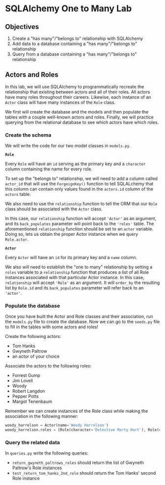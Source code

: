 
# SQLAlchemy One to Many Lab

## Objectives

1.  Create a "has many"/"belongs to" relationship with SQLAlchemy
2.  Add data to a database containing a "has many"/"belongs to" relationship
3.  Query from a database containing a "has many"/"belongs to" relationship

## Actors and Roles

In this lab, we will use SQLAlchemy to programmatically recreate the relationship that existing between actors and all of their roles.  All actors have many roles throughout their careers.  Likewise, each instance of an `Actor` class will have many instances of the `Role` class.

We first will create the database and the models and then populate the tables with a couple well-known actors and roles.  Finally, we will practice querying from the relational database to see which actors have which roles.

### Create the schema

We will write the code for our two model classes in `models.py`.

**`Role`**

Every `Role` will have an `id` serving as the primary key and a `character` column containing the name for every role.  

To set up the "belongs to" relationship, we will need to add a column called `actor_id` that will use the `ForgeignKey()` function to tell SQLALchemy that this column can contain only values found in the `actors.id` column of the `actors` table.

We also need to use the `relationship` function to tell the ORM that our `Role` class should be associated with the `Actor` class.

In this case, our `relationship` function will accept `'Actor'` as an argument, and its `back_populates` parameter will point back to the `'roles'` table.  The aforementioned `relationship` function should be set to an `actor` variable.  Doing so, lets us obtain the proper Actor instance when we query `Role.actor`.

**`Actor`**

Every `Actor` will have an `id` for its primary key and a `name` column.

We also will need to establish the "one to many" relationship by setting a `roles` variable to a `relationship` function that produces a list of all Role instances associated with that particular Actor instance.  In this case, `relationship` will accept `'Role'` as an argument.  It will `order_by` the resulting list by `Role.id` and its `back_populates` parameter will refer back to an `'actor'`.

### Populate the database

Once you have built the Actor and Role classes and their association, run the `models.py` file to create the database.  Now we can go to the `seeds.py` file to fill in the tables with some actors and roles!

Create the following actors:
* Tom Hanks
* Gwyneth Paltrow
* an actor of your choice

Associate the actors to the following roles:
* Forrest Gump
* Jim Lovell
* Woody
* Robert Langdon
* Pepper Potts
* Margot Tenenbaum

Remember we can create instances of the Role class while making the association in the following manner: 

```python
woody_harrelson = Actor(name='Woody Harrelson')
woody_harrelson.roles = [Role(character='Detective Marty Hart'), Role(character='Mickey Knox')]
```

### Query the related data

In `queries.py` write the following queries:

* `return_gwyneth_paltrows_roles` should return the list of Gwyneth Paltrow's Role instances
* `test_return_tom_hanks_2nd_role` should return the Tom Hanks' second Role instance
